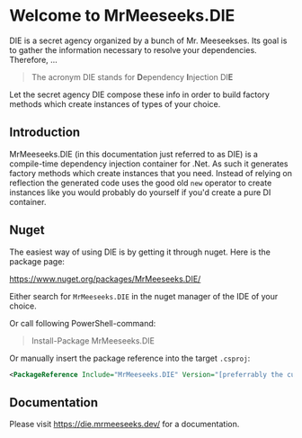 # Welcome to MrMeeseeks.DIE

DIE is a secret agency organized by a bunch of Mr. Meeseekses. Its goal is to gather the information necessary to resolve your dependencies. Therefore, …

> The acronym DIE stands for **D**ependency **I**njection DI**E**

Let the secret agency DIE compose these info in order to build factory methods which create instances of types of your choice.

## Introduction

MrMeeseeks.DIE (in this documentation just referred to as DIE) is a compile-time dependency injection container for .Net. As such it generates factory methods which create instances that you need. Instead of relying on reflection the generated code uses the good old `new` operator to create instances like you would probably do yourself if you'd create a pure DI container.

## Nuget

The easiest way of using DIE is by getting it through nuget. Here is the package page:

https://www.nuget.org/packages/MrMeeseeks.DIE/

Either search for `MrMeeseeks.DIE` in the nuget manager of the IDE of your choice.

Or call following PowerShell-command:

> Install-Package MrMeeseeks.DIE

Or manually insert the package reference into the target `.csproj`:

```xml
<PackageReference Include="MrMeeseeks.DIE" Version="[preferrably the current version]" />
```

## Documentation

Please visit https://die.mrmeeseeks.dev/ for a documentation.
